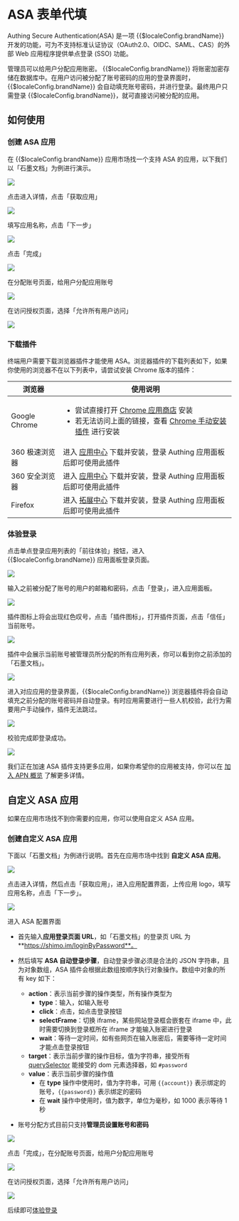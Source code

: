 # ASA 表单代填

<LastUpdated/>

Authing Secure Authentication(ASA) 是一项 {{$localeConfig.brandName}} 开发的功能，可为不支持标准认证协议（OAuth2.0、OIDC、SAML、CAS）的外部 Web 应用程序提供单点登录 (SSO) 功能。

管理员可以给用户分配应用账密。 {{$localeConfig.brandName}} 将账密加密存储在数据库中。在用户访问被分配了账号密码的应用的登录界面时，{{$localeConfig.brandName}} 会自动填充账号密码，并进行登录。最终用户只需登录 {{$localeConfig.brandName}}，就可直接访问被分配的应用。

## 如何使用

### 创建 ASA 应用

在 {{$localeConfig.brandName}} 应用市场找一个支持 ASA 的应用，以下我们以「石墨文档」为例进行演示。

![](~@imagesZhCn/guides/asa/1.png)

点击进入详情，点击「获取应用」

![](~@imagesZhCn/guides/asa/2.png)

填写应用名称，点击「下一步」

![](~@imagesZhCn/guides/asa/3.png)

点击「完成」

![](~@imagesZhCn/guides/asa/4.png)

在分配账号页面，给用户分配应用账号

![](~@imagesZhCn/guides/asa/5.png)

在访问授权页面，选择「允许所有用户访问」

![](~@imagesZhCn/guides/asa/6.png)

### 下载插件

终端用户需要下载浏览器插件才能使用 ASA。浏览器插件的下载列表如下，如果你使用的浏览器不在以下列表中，请尝试安装 Chrome 版本的插件：

| 浏览器         | 使用说明                                                                                                                                                                                                                                                                               |
| -------------- | -------------------------------------------------------------------------------------------------------------------------------------------------------------------------------------------------------------------------------------------------------------------------------------- |
| Google Chrome  | <ul><li>尝试直接打开 [Chrome 应用商店](https://chrome.google.com/webstore/detail/authing-secure-authentica/ncipeimbkgimamagbpkgghchcgkgbgjf) 安装</li><li>若无法访问上面的链接，查看 <a href="./chrome-manual-install.html" target="_blank">Chrome 手动安装插件</a> 进行安装</li></ul> |
| 360 极速浏览器 | 进入 [应用中心](https://ext.chrome.360.cn/webstore/detail/djnmokbcodildihilkkhomijjmpmcdmk) 下载并安装，登录 Authing 应用面板后即可使用此插件                                                                                                                                          |
| 360 安全浏览器 | 进入 [应用中心](https://ext.se.360.cn/webstore/detail/djnmokbcodildihilkkhomijjmpmcdmk) 下载并安装，登录 Authing 应用面板后即可使用此插件                                                                                                                                              |
| Firefox        | 进入 [拓展中心](https://addons.mozilla.org/zh-CN/firefox/addon/authing-secure-authentication/) 下载并安装，登录 Authing 应用面板后即可使用此插件                                                                                                                                       |

<!-- | Safari         | 进入 [App Store](https://apps.apple.com/cn/app/%E6%90%9C%E7%8B%97%E8%BE%93%E5%85%A5%E6%B3%95-%E8%AF%AD%E9%9F%B3%E5%8F%98%E5%A3%B0%E6%96%97%E5%9B%BE%E8%A1%A8%E6%83%85/id917670924) 下载并安装，登录 Authing 应用面板后即可使用此插件                                                         | -->

### 体验登录

点击单点登录应用列表的「前往体验」按钮，进入 {{$localeConfig.brandName}} 应用面板登录页面。

![](~@imagesZhCn/guides/asa/7.png)

输入之前被分配了账号的用户的邮箱和密码，点击「登录」，进入应用面板。

![](~@imagesZhCn/guides/asa/8.png)

插件图标上将会出现红色叹号，点击「插件图标」，打开插件页面，点击「信任」当前账号。

![](~@imagesZhCn/guides/asa/9.png)

插件中会展示当前账号被管理员所分配的所有应用列表，你可以看到你之前添加的「石墨文档」。

![](~@imagesZhCn/guides/asa/10.png)

进入对应应用的登录界面，{{$localeConfig.brandName}} 浏览器插件将会自动填充之前分配的账号密码并自动登录。有时应用需要进行一些人机校验，此行为需要用户手动操作，插件无法跳过。

![](~@imagesZhCn/guides/asa/11.png)

校验完成即登录成功。

![](~@imagesZhCn/guides/asa/12.png)

我们正在加速 ASA 插件支持更多应用，如果你希望你的应用被支持，你可以在 [加入 APN 概览](../../apn/README.md) 了解更多详情。

## 自定义 ASA 应用

如果在应用市场找不到你需要的应用，你可以使用自定义 ASA 应用。

### 创建自定义 ASA 应用

下面以「石墨文档」为例进行说明。首先在应用市场中找到 **自定义 ASA 应用**。

![](~@imagesZhCn/guides/asa/custom-1.png)

点击进入详情，然后点击「获取应用」，进入应用配置界面，上传应用 logo，填写应用名称，点击「下一步」。

![](~@imagesZhCn/guides/asa/custom-2.png)

进入 ASA 配置界面

- 首先输入**应用登录页面 URL**，如「石墨文档」的登录页 URL 为 **https://shimo.im/loginByPassword**。
- 然后填写 **ASA 自动登录步骤**，自动登录步骤必须是合法的 JSON 字符串，且为对象数组，ASA 插件会根据此数组按顺序执行对象操作。数组中对象的所有 key 如下：

  - **action**：表示当前步骤的操作类型，所有操作类型为
    - **type**：输入，如输入账号
    - **click**：点击，如点击登录按钮
    - **selectFrame**：切换 iframe，某些网站登录框会嵌套在 iframe 中，此时需要切换到登录框所在 iframe 才能输入账密进行登录
    - **wait**：等待一定时间，如有些网页在输入账密后，需要等待一定时间才能点击登录按钮

  * **target**：表示当前步骤的操作目标，值为字符串，接受所有 [querySelector](https://developer.mozilla.org/en-US/docs/Web/API/Document/querySelector) 能接受的 dom 元素选择器，如 `#password`
  * **value**：表示当前步骤的操作值
    - 在 **type** 操作中使用时，值为字符串，可用 <code><span v-pre>{{account}}</span></code> 表示绑定的账号，<code><span v-pre>{{password}}</span></code> 表示绑定的密码
    - 在 **wait** 操作中使用时，值为数字，单位为毫秒，如 1000 表示等待 1 秒

* 账号分配方式目前只支持**管理员设置账号和密码**

![](~@imagesZhCn/guides/asa/custom-3.png)

点击「完成」，在分配账号页面，给用户分配应用账号

![](~@imagesZhCn/guides/asa/custom-4.png)

在访问授权页面，选择「允许所有用户访问」

![](~@imagesZhCn/guides/asa/custom-5.png)

后续即可[体验登录](#体验登录)
